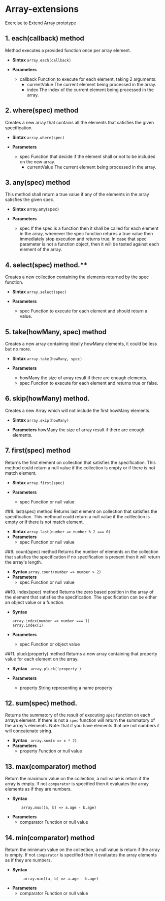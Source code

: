 # Array-extensions
Exercise to Extend Array prototype

## 1. each(callback) method
Method executes a provided function once per array element.

- **Sintax**
   ```array.each(callback)```

- **Parameters**
    * callback
        Function to execute for each element, taking 2 arguments:
        * currentValue
          The current element being processed in the array.
        * index
          The index of the current element being processed in the array.
        
## 2. where(spec) method
Creates a new array that contains all the elements that satisfies the given specification.

- **Sintax**
    ```array.where(spec)```

- **Parameters**
    * spec
        Function that decide if the element shall or not to be included on the new array.
        * currentValue
            The current element being processed in the array.
            
            
##  3. any(spec) method
This method shall return a true value if any of the elements in the array satisfies the given spec. 

- **Sintax**
    array.any(spec)

- **Parameters**
    * spec
        If the spec is a function then it shall be called for each element in the array, 
        whenever the spec function returns a true value then immediately stop execution and returns true. 
        In case that spec parameter is not a function object, 
        then it will be tested against each element of the array.
        
## 4. select(spec) method.**
Creates a new collection containing the elements returned by the spec function. 

- **Sintax**
    ```array.select(spec)```

- **Parameters**
    * spec
        Function to execute for each element and should return a value. 

     
## 5. take(howMany, spec) method
Creates a new array containing ideally howMany elements, it could be less but no more.

- **Sintax**
    ```array.take(howMany, spec)```

- **Parameters**
    * howMany
        the size of array result if there are enough elements.
    * spec
        Function to execute for each element and returns true or false.

## 6. skip(howMany) method.
Creates a new Array which will not include the first howMany elements.

- **Sintax**
    ```array.skip(howMany)```

- **Parameters**
    howMany
        the size of array result if there are enough elements.
        

## 7. first(spec) method
Returns the first element on collection that satisfies the specification.
This method could return a null value if the collection is empty or if there is not match element.

- **Sintax**
    ```array.first(spec)```

- **Parameters**
    * spec
        Function or null value

##8. last(spec) method
Returns last element on collection that satisfies the specification.
This methoud could return a null value if the colllection is empty or if there is not match element.

- **Sintax**
    ```array.last(number => number % 2 === 0)```
- **Parameters**
    * spec
        Function or null value
        
##9. count(spec) method
Returns the number of elements on the collection that satisfies the specification
if no specification is present then it will return the array's length.

- **Syntax**
    ```array.count(number => number > 2)```
- **Parameters**
    * spec
        Function or null value

##10. index(spec) method
Returns the zero based position in the array of the element that satisfies
the specification. The specification can be either an object value or a function.

- **Syntax**
    ```
    array.index(number => number === 1)
    array.index(1)
    ```

- **Parameters**
    * spec
        Function or object value

##11. pluck(property) method
Returns a new array containing that property value for each element on the array.

- **Syntax**
    ``` array.pluck('property')```

- **Parameters**
    * property
        String representing a name property

## 12. sum(spec) method.
Returns the summatory of the result of executing `spec` function on each arrays element.
If there is not a `spec` function will return the summatory of the array's elements.
Note: that if you have elements that are not numbers it will concatenate string.

- **Syntax**
    ``` array.sum(x => x * 2)```
- **Parameters**
    * property
        Function or null value

## 13. max(comparator) method
Return the maximum value on the collection, a null value is return if
the array is empty. If not `comparator` is specified then it evaluates
the array elements as if they are numbers.

- **Syntax**
    ```
        array.max((a, b) => a.age - b.age)
    ```
- **Parameters**
    * comparator
        Function or null value


## 14. min(comparator) method
Return the minimum value on the collection, a null value is return if
the array is empty. If not `comparator` is specified then it evaluates
the array elements as if they are numbers.

- **Syntax**
    ```
         array.min((a, b) => a.age - b.age)
    ```
- **Parameters**
    * comparator
        Function or null value
        